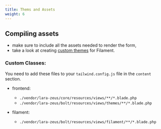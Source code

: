 ```yaml
---
title: Thems and Assets
weight: 6
---
```


## Compiling assets
* make sure to include all the assets needed to render the form,
* take a look at creating [custom themes](https://filamentphp.com/docs/2.x/admin/appearance#building-themes) for Filament.

### Custom Classes:

You need to add these files to your `tailwind.config.js` file in the `content` section.

* frontend:
  * `./vendor/lara-zeus/core/resources/views/**/*.blade.php`
  * `./vendor/lara-zeus/bolt/resources/views/themes/**/*.blade.php`

* filament:
  * `./vendor/lara-zeus/bolt/resources/views/filament/**/*.blade.php`
